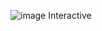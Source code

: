 ![image](https://github.com/user-attachments/assets/ff90d518-47de-4033-a119-ce7e0a059366)
Interactive
